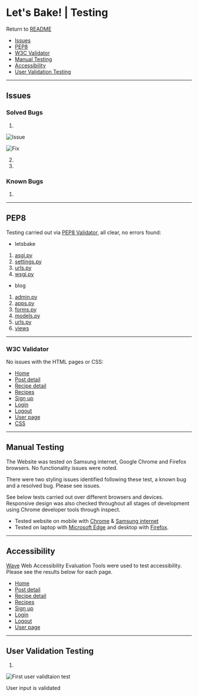 # Let's Bake! | Testing

Return to [README](https://github.com/Sarohia94/Project-4-Baking-Blog/blob/main/README.md)

* [Issues](#Issues)
* [PEP8](#PEP8)
* [W3C Validator](#W3C-Validator)
* [Manual Testing](#Manual-Testing)
* [Accessibility](#Accessiblity)
* [User Validation Testing](#User-Validation-Testing)

- - -

## Issues

### Solved Bugs

1. 

![Issue](docs/testing/issues/)


![Fix](docs/testing/issues/)

2. 

3. 


### Known Bugs

1. 

- - -

## PEP8 

Testing carried out via [PEP8 Validator](https://pep8ci.herokuapp.com/), all clear, no errors found:
* letsbake
1. [asgi.py](docs/testing/pep8/pep8_asgi.png)
2. [settings.py](docs/testing/pep8/pep8_settings.png)
3. [urls.py](docs/testing/pep8/pep8_urls.png)
4. [wsgi.py](docs/testing/pep8/pep8_wsgi.png) 

* blog
1. [admin.py](docs/testing/pep8/pep8_admin.png)
2. [apps.py](docs/testing/pep8/pep8_apps.png)
3. [forms.py](docs/testing/pep8/pep8_forms.png)
4. [models.py](docs/testing/pep8/pep8_models.png)
5. [urls.py](docs/testing/pep8/pep8_blog_urls.png)
6. [views](docs/testing/pep8/pep8_views.png)

- - -

### W3C Validator 
No issues with the HTML pages or CSS:
* [Home](docs/testing/w3c/w3c_home.png)
* [Post detail](docs/testing/w3c/w3c_post_detail.png)
* [Recipe detail](docs/testing/w3c/w3c_recipe_detail.png)
* [Recipes](docs/testing/w3c/w3c_recipes.png)
* [Sign up](docs/testing/w3c/w3c_signup.png)
* [Login](docs/testing/w3c/w3c_login.png)
* [Logout](docs/testing/w3c/w3c_logout.png)
* [User page](docs/testing/w3c/w3c_user_page.png)
* [CSS](docs/testing/w3c/w3c_css.png)

- - -

## Manual Testing

The Website was tested on Samsung internet, Google Chrome and Firefox browsers. No functionality issues were noted. 

There were two styling issues identified following these test, a known bug and a resolved bug. Please see issues.

See below tests carried out over different browsers and devices. Responsive design was also checked throughout all stages of development using Chrome developer tools through inspect.

* Tested website on mobile with [Chrome](docs/testing/manualtesting/chrome_mobile.jpg) & [Samsung internet](docs/testing/manualtesting/samsunginternet_mobile.jpg)
* Tested on laptop with [Microsoft Edge](docs/testing/manualtesting/microsoftedge_laptop.png) and desktop with [Firefox](docs/testing/manualtesting/firefox_desktop.png).

- - -

## Accessibility

[Wave](https://wave.webaim.org/) Web Accessibility Evaluation Tools were used to test accessibility. Please see the results below for each page.

* [Home](docs/testing)
* [Post detail](docs/testing)
* [Recipe detail](docs/testing)
* [Recipes](docs/testing)
* [Sign up](docs/testing)
* [Login](docs/testing)
* [Logout](docs/testing)
* [User page](docs/testing)

- - -

## User Validation Testing

1. 

![First user validtaion test](docs/testing/)

   User input is validated 

